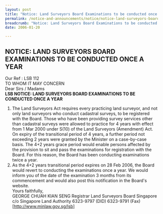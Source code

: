 ```yaml
---
layout: post
title: "Notice: Land Surveyors Board Examinations to be conducted once a year"
permalink: /notice-and-announcements/notice/notice-land-surveyors-board-examinations-to-be-conducted-once-a-year/
breadcrumb: "Notice: Land Surveyors Board Examinations to be conducted once a year"
date: 2006-01-20

---
```


NOTICE: LAND SURVEYORS BOARD EXAMINATIONS TO BE CONDUCTED ONCE A YEAR
---

Our Ref : LSB 112<br>
TO WHOM IT MAY CONCERN<br>
Dear Sirs / Madams<br>
**LSB NOTICE: LAND SURVEYORS BOARD EXAMINATIONS TO BE CONDUCTED ONCE A YEAR**<br>
1. The Land Surveyors Act requires every practicing land surveyor, and not only land surveyors who conduct cadastral surveys, to be registered with the Board. Those who have been providing survey services other than cadastral surveys were allowed to practice for 4 years with effect from 1 Mar 2000 under S(10) of the Land Surveyors (Amendment) Act. On expiry of the transitional period of 4 years, a further period not exceeding 2 years were granted by the Minister on a case-by-case basis. The 4+2 years grace period would enable persons affected by the provision to sit and pass the examinations for registration with the Board. For this reason, the Board has been conducting examinations twice a year.<br>
2. As the 4+2 years transitional period expires on 28 Feb 2006, the Board would revert to conducting the examinations once a year. We would inform you of the date of the examination 3 months from its commencement and would also post this notification in the Board's website.<br>
Yours faithfully,<br>
GEORGE CHUAH KIAN SENG Registrar Land Surveyors Board Singapore<br>
c/o Singapore Land Authority 6323-9797 (DID) 6323-9791 (Fax)<br>
[http://www.minlaw.gov.sg/lsb]
